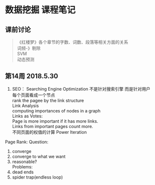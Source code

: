 # 数据挖掘 课程笔记
## 课前讨论
> 《红楼梦》各个章节的字数、词数、段落等相关方面的关系  
词频-》剔除  
SVM  
动态预测  


## 第14周 2018.5.30
1. SEO： Searching Engine Optimization 不是针对搜索引擎 而是针对用户    
每个页面看成一个节点  
rank the pagee by the link structure  
Link Analysis  
computing importances of nodes in a graph  
Links as Votes:  
  Page is more important if it has more links.  
  Links from important pages count more.  
  不同页面的权值的计算
  Power Iteration  
 
Page Rank:
Question:  
1. converge  
2. converge to what we want  
3. reasonable?  
Problems:
1. dead ends  
2. spider trap(endless loop)  
